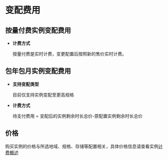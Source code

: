 # 变配费用

## 按量付费实例变配费用

* **计费方式**

  按量付费是实时计费，变更配置后按照新的售价实时计费。

## 包年包月实例变配费用

* **支持变配类型**

  目前仅支持实例变配至更高规格

* **计费方式**

  待支付费用 = 变配后的实例剩余时长总价-原配置实例剩余时长总价

## 价格

购买实例的价格与所选地域、规格、存储等配置相关，具体价格信息请查看实例[计费概述](Billing-Overview.md)

